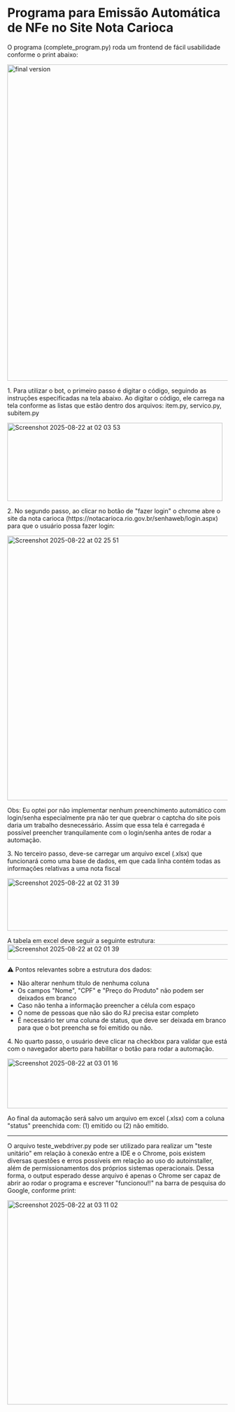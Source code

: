 <H1>Programa para Emissão Automática de NFe no Site Nota Carioca</H1>

O programa (complete_program.py) roda um frontend de fácil usabilidade conforme o print abaixo:

<img width="697" height="723" alt="final version" src="https://github.com/user-attachments/assets/82fdd7ac-3b5d-4954-ac2d-b1d4b23b6b6e" />
<p>

<p> 1. Para utilizar o bot, o primeiro passo é digitar o código, seguindo as instruções especificadas na tela abaixo.
Ao digitar o código, ele carrega na tela conforme as listas que estão dentro dos arquivos: item.py, servico.py, subitem.py </p>
<img width="492" height="179" alt="Screenshot 2025-08-22 at 02 03 53" src="https://github.com/user-attachments/assets/6df6429c-842c-4966-962b-028258c949ab" />

<p>

<p> 2. No segundo passo, ao clicar no botão de "fazer login" o chrome abre o site da nota carioca 
  (https://notacarioca.rio.gov.br/senhaweb/login.aspx) para que o usuário possa fazer login: </p>
<img width="995" height="605" alt="Screenshot 2025-08-22 at 02 25 51" src="https://github.com/user-attachments/assets/5ab0c82d-2ab3-469a-811b-a5b43fe32168" />

Obs: Eu optei por não implementar nenhum preenchimento automático com login/senha especialmente pra não ter que quebrar o captcha do site 
pois daria um trabalho desnecessário. Assim que essa tela é carregada é possível preencher tranquilamente com o login/senha antes de rodar a automação.

<p>
  
<p> 3. No terceiro passo, deve-se carregar um arquivo excel (.xlsx) que funcionará como uma base de dados, 
  em que cada linha contém todas as informações relativas a uma nota fiscal</p>
  
<img width="681" height="120" alt="Screenshot 2025-08-22 at 02 31 39" src="https://github.com/user-attachments/assets/3b156bf0-f6dd-4267-b1e4-b1e9e9303ec8" /><br>

A tabela em excel deve seguir a seguinte estrutura:
<img width="884" height="35" alt="Screenshot 2025-08-22 at 02 01 39" src="https://github.com/user-attachments/assets/77a1dd38-b297-4565-960f-522dccc37fe0" />

:warning: Pontos relevantes sobre a estrutura dos dados:

- Não alterar nenhum título de nenhuma coluna
- Os campos "Nome", "CPF" e "Preço do Produto" não podem ser deixados em branco
- Caso não tenha a informação preencher a célula com espaço
- O nome de pessoas que não são do RJ precisa estar completo
- É necessário ter uma coluna de status, que deve ser deixada em branco para que o bot preencha se foi emitido ou não.

<p> 4. No quarto passo, o usuário deve clicar na checkbox para validar que está com o navegador aberto para habilitar o botão para rodar a automação.</p>
<img width="610" height="114" alt="Screenshot 2025-08-22 at 03 01 16" src="https://github.com/user-attachments/assets/5f5adad5-549f-4025-bd74-6e0910cb0e66" />

<br>

Ao final da automação será salvo um arquivo em excel (.xlsx) com a coluna "status" preenchida com: (1) emitido ou (2) não emitido.

<p>
<hr>

<p> O arquivo teste_webdriver.py pode ser utilizado para realizar um "teste unitário" em relação à conexão entre a IDE e o Chrome, 
pois existem diversas questões e erros possíveis em relação ao uso do autoinstaller, além de permissionamentos dos próprios sistemas operacionais.
Dessa forma, o output esperado desse arquivo é apenas o Chrome ser capaz de abrir ao rodar o programa e escrever "funcionou!!" na barra de pesquisa do Google, conforme print: </p>

<img width="710" height="467" alt="Screenshot 2025-08-22 at 03 11 02" src="https://github.com/user-attachments/assets/98c6f9ed-ff5b-47d6-9d76-5e5adf5bce15" />









